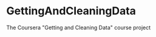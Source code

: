 GettingAndCleaningData
======================

The Coursera "Getting and Cleaning Data" course project
